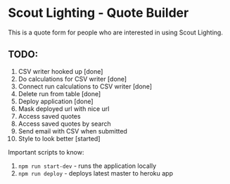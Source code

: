# Scout Lighting - Quote Builder

This is a quote form for people who are interested in using Scout Lighting.

## TODO:
1. CSV writer hooked up [done]
2. Do calculations for CSV writer [done]
3. Connect run calculations to CSV writer [done]
4. Delete run from table [done]
5. Deploy application [done]
6. Mask deployed url with nice url
7. Access saved quotes
8. Access saved quotes by search
9. Send email with CSV when submitted
10. Style to look better [started]


Important scripts to know:
1. `npm run start-dev` - runs the application locally
2. `npm run deploy` - deploys latest master to heroku app
